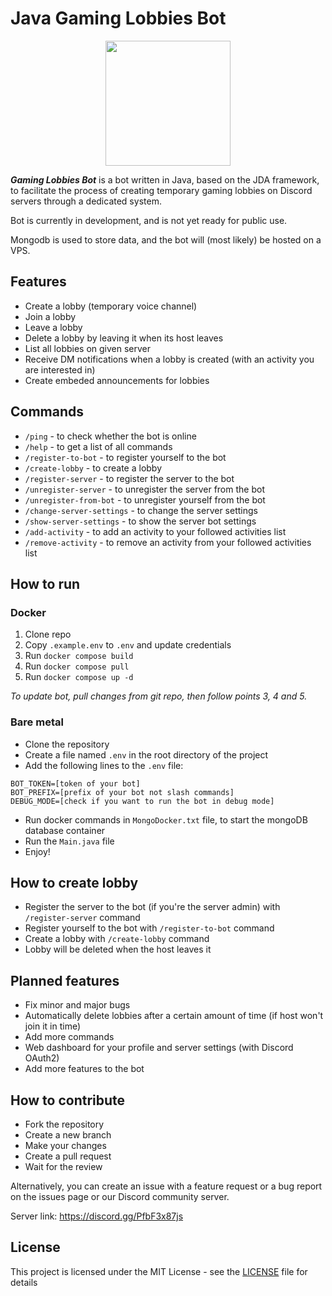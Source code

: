# Java Gaming Lobbies Bot
<p align="center">
    <img src="https://media.discordapp.net/attachments/1036622997865381959/1036623048842944553/Gaming_Lobbies_Bot-logos_transparent.png?width=662&height=662" width="200">
</p>

***Gaming Lobbies Bot*** is a bot written in Java, based on the JDA framework, to facilitate the process of creating temporary gaming lobbies on Discord servers through a dedicated system.

Bot is currently in development, and is not yet ready for public use.

Mongodb is used to store data, and the bot will (most likely) be hosted on a VPS.

## Features
- Create a lobby (temporary voice channel)
- Join a lobby
- Leave a lobby
- Delete a lobby by leaving it when its host leaves
- List all lobbies on given server
- Receive DM notifications when a lobby is created (with an activity you are interested in)
- Create embeded announcements for lobbies

## Commands
- `/ping` - to check whether the bot is online
- `/help` - to get a list of all commands
- `/register-to-bot` - to register yourself to the bot
- `/create-lobby` - to create a lobby
- `/register-server` - to register the server to the bot
- `/unregister-server` - to unregister the server from the bot
- `/unregister-from-bot` - to unregister yourself from the bot
- `/change-server-settings` - to change the server settings
- `/show-server-settings` - to show the server bot settings
- `/add-activity` - to add an activity to your followed activities list
- `/remove-activity` - to remove an activity from your followed activities list

## How to run

### Docker

 1. Clone repo
 2. Copy `.example.env` to `.env` and update credentials
 3. Run `docker compose build`
 4. Run `docker compose pull`
 5. Run `docker compose up -d`

*To update bot, pull changes from git repo, then follow points 3, 4 and 5.*

### Bare metal
- Clone the repository
- Create a file named `.env` in the root directory of the project
- Add the following lines to the `.env` file:
```
BOT_TOKEN=[token of your bot]
BOT_PREFIX=[prefix of your bot not slash commands]
DEBUG_MODE=[check if you want to run the bot in debug mode]
```
- Run docker commands in `MongoDocker.txt` file, to start the mongoDB database container
- Run the `Main.java` file
- Enjoy!

## How to create lobby
- Register the server to the bot (if you're the server admin) with `/register-server` command
- Register yourself to the bot with `/register-to-bot` command
- Create a lobby with `/create-lobby` command
- Lobby will be deleted when the host leaves it

## Planned features
- Fix minor and major bugs
- Automatically delete lobbies after a certain amount of time (if host won't join it in time) 
- Add more commands
- Web dashboard for your profile and server settings (with Discord OAuth2)
- Add more features to the bot

## How to contribute
- Fork the repository
- Create a new branch
- Make your changes
- Create a pull request
- Wait for the review

Alternatively, you can create an issue with a feature request or a bug report on the issues page or our Discord community server.

Server link: https://discord.gg/PfbF3x87js

## License
This project is licensed under the MIT License - see the [LICENSE](LICENSE) file for details
